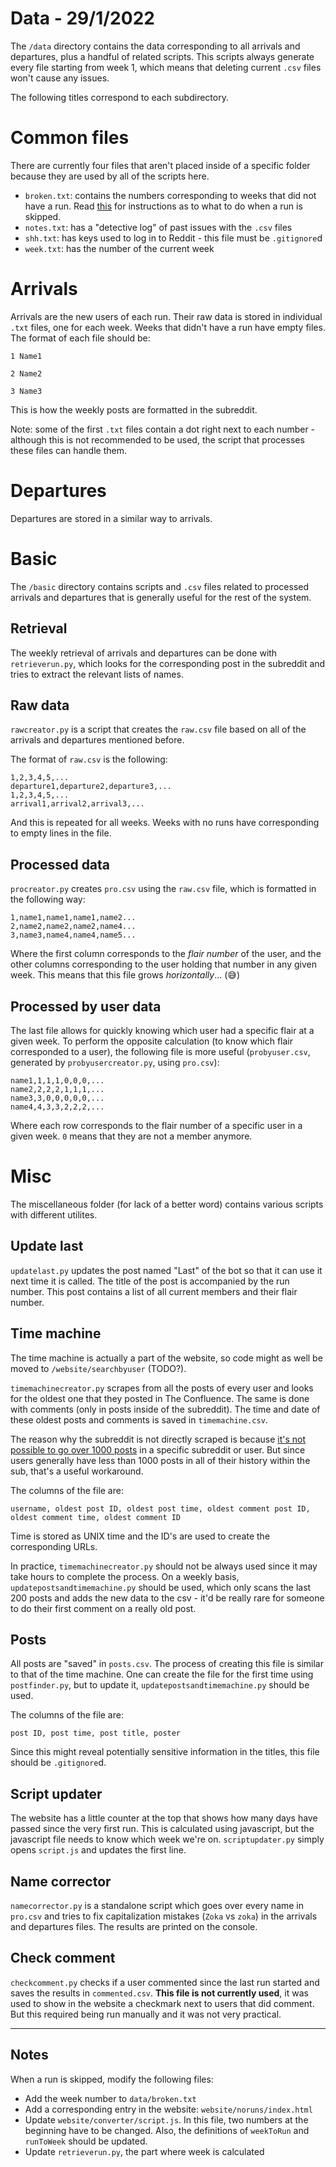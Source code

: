 # Data - 29/1/2022

The `/data` directory contains the data corresponding to all arrivals and departures, plus a handful of related scripts.
This scripts always generate every file starting from week 1, which means that deleting current `.csv` files won't cause any issues.

The following titles correspond to each subdirectory.

# Common files

There are currently four files that aren't placed inside of a specific folder because they are used by all of the scripts here.

- `broken.txt`: contains the numbers corresponding to weeks that did not have a run. Read [this](#notes) for instructions as to what to do when a run is skipped.
- `notes.txt`: has a "detective log" of past issues with the `.csv` files
- `shh.txt`: has keys used to log in to Reddit - this file must be `.gitignore`d
- `week.txt`: has the number of the current week

# Arrivals

Arrivals are the new users of each run. Their raw data is stored in individual `.txt` files, one for each week. Weeks that didn't have a run have empty files. The format of each file should be:

```
1 Name1

2 Name2

3 Name3
```

This is how the weekly posts are formatted in the subreddit.

Note: some of the first `.txt` files contain a dot right next to each number - although this is not recommended to be used, the script that processes these files can handle them.

# Departures

Departures are stored in a similar way to arrivals.

# Basic

The `/basic` directory contains scripts and `.csv` files related to processed arrivals and departures that is generally useful for the rest of the system.

## Retrieval

The weekly retrieval of arrivals and departures can be done with `retrieverun.py`, which looks for the corresponding post in the subreddit and tries to extract the relevant lists of names.

## Raw data

`rawcreator.py` is a script that creates the `raw.csv` file based on all of the arrivals and departures mentioned before.

The format of `raw.csv` is the following:

```
1,2,3,4,5,...
departure1,departure2,departure3,...
1,2,3,4,5,...
arrival1,arrival2,arrival3,...
```

And this is repeated for all weeks. Weeks with no runs have corresponding to empty lines in the file.

## Processed data

`procreator.py` creates `pro.csv` using the `raw.csv` file, which is formatted in the following way:

```
1,name1,name1,name1,name2...
2,name2,name2,name2,name4...
3,name3,name4,name4,name5...
```

Where the first column corresponds to the *flair number* of the user, and the other columns corresponding to the user holding that number in any given week. This means that this file grows *horizontally*... (😅)

## Processed by user data

The last file allows for quickly knowing which user had a specific flair at a given week. To perform the opposite calculation (to know which flair corresponded to a user), the following file is more useful (`probyuser.csv`, generated by `probyusercreator.py`, using `pro.csv`):

```
name1,1,1,1,0,0,0,...
name2,2,2,2,1,1,1,...
name3,3,0,0,0,0,0,...
name4,4,3,3,2,2,2,...
```

Where each row corresponds to the flair number of a specific user in a given week. `0` means that they are not a member anymore.

# Misc

The miscellaneous folder (for lack of a better word) contains various scripts with different utilites.

## Update last

`updatelast.py` updates the post named "Last" of the bot so that it can use it next time it is called. The title of the post is accompanied by the run number. This post contains a list of all current members and their flair number.

## Time machine

The time machine is actually a part of the website, so code might as well be moved to `/website/searchbyuser` (TODO?).

`timemachinecreator.py` scrapes from all the posts of every user and looks for the oldest one that they posted in The Confluence. The same is done with comments (only in posts inside of the subreddit). The time and date of these oldest posts and comments is saved in `timemachine.csv`.

The reason why the subreddit is not directly scraped is because [it's not possible to go over 1000 posts](https://praw.readthedocs.io/en/latest/code_overview/other/listinggenerator.html?highlight=1000) in a specific subreddit or user. But since users generally have less than 1000 posts in all of their history within the sub, that's a useful workaround.

The columns of the file are:

```
username, oldest post ID, oldest post time, oldest comment post ID, oldest comment time, oldest comment ID
```

Time is stored as UNIX time and the ID's are used to create the corresponding URLs.

In practice, `timemachinecreator.py` should not be always used
since it may take hours to complete the process. On a weekly basis, `updatepostsandtimemachine.py` should be used, which only scans the last 200 posts and adds the new data to the csv - it'd be really rare for someone to do their first comment on a really old post.

## Posts

All posts are "saved" in `posts.csv`. The process of creating this file is similar to that of the time machine. One can create the file for the first time using `postfinder.py`, but to update it, `updatepostsandtimemachine.py` should be used.

The columns of the file are:

```
post ID, post time, post title, poster
```

Since this might reveal potentially sensitive information in the titles, this file should be `.gitignore`d.

## Script updater

The website has a little counter at the top that shows how many days have passed since the very first run. This is calculated using javascript, but the javascript file needs to know which week we're on. `scriptupdater.py` simply opens `script.js` and updates the first line.

## Name corrector

`namecorrector.py` is a standalone script which goes over every name in `pro.csv` and tries to fix capitalization mistakes (`Zoka` vs `zoka`) in the arrivals and departures files. The results are printed on the console.

## Check comment

`checkcomment.py` checks if a user commented since the last run started and saves the results in `commented.csv`. **This file is not currently used**, it was used to show in the website a checkmark next to users that did comment. But this required being run manually and it was not very practical.

---

## Notes

When a run is skipped, modify the following files:

- Add the week number to `data/broken.txt`
- Add a corresponding entry in the website: `website/noruns/index.html`
- Update `website/converter/script.js`. In this file, two numbers at the beginning have to be changed. Also, the definitions of `weekToRun` and `runToWeek` should be updated.
- Update `retrieverun.py`, the part where week is calculated
